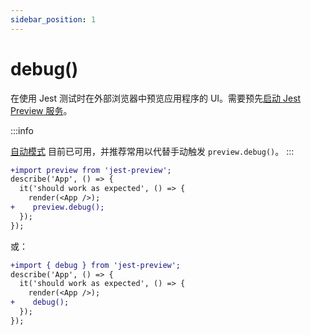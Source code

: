 ```yaml
---
sidebar_position: 1
---
```


# debug()

在使用 Jest 测试时在外部浏览器中预览应用程序的 UI。需要预先[启动 Jest Preview 服务](/docs/getting-started/usage#2-运行-jest-preview-服务)。

:::info

[自动模式](/blog/automatic-mode) 目前已可用，并推荐常用以代替手动触发 `preview.debug()`。
:::

```diff
+import preview from 'jest-preview';
describe('App', () => {
  it('should work as expected', () => {
    render(<App />);
+    preview.debug();
  });
});
```

或：

```diff
+import { debug } from 'jest-preview';
describe('App', () => {
  it('should work as expected', () => {
    render(<App />);
+    debug();
  });
});
```
